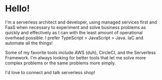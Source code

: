 # Hello!

I'm a serverless architect and developer, using managed services first and FaaS when necessary to experiment and solve business problems as quickly and effectively as I can with the least amount of operational overhead possible.  I prefer TypeScript > JavaScript > Java.  IaC and automate all the things!

Some of my favorite tools include AWS (duh), CircleCI, and the Serverless Framework.  I'm always looking for better tools that let me solve more complex problems or the same problems more simply.

I'd love to connect and talk serverless shop!

